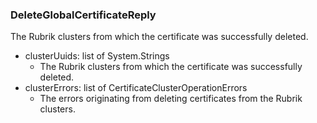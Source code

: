 ### DeleteGlobalCertificateReply
The Rubrik clusters from which the certificate was successfully deleted.

- clusterUuids: list of System.Strings
  - The Rubrik clusters from which the certificate was successfully deleted.
- clusterErrors: list of CertificateClusterOperationErrors
  - The errors originating from deleting certificates from the Rubrik clusters.
